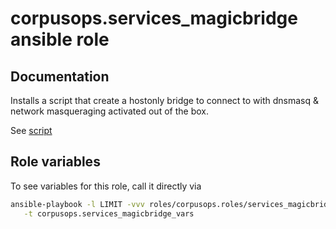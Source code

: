 # corpusops.services_magicbridge ansible role
## Documentation

Installs a script that create a hostonly bridge to connect to with dnsmasq & network masqueraging activated out of the box.

See [script](./templates/usr/bin/cops_magicbridge.sh)

## Role variables
To see variables for this role, call it directly via
```bash
ansible-playbook -l LIMIT -vvv roles/corpusops.roles/services_magicbridge/role.yml \
   -t corpusops.services_magicbridge_vars
```
